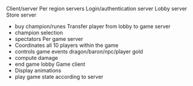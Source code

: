 Client/server
Per region servers
Login/authentication server
Lobby server
Store server
- buy champion/runes
Transfer player from lobby to game server
- champion selection
- spectators
Per game server
- Coordinates all 10 players within the game
- controls game events dragon/baron/npc/player gold
- compute damage
- end game lobby
Game client
- Display animations
- play game state according to server
